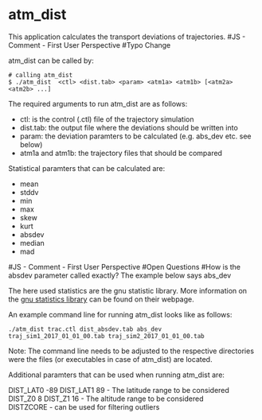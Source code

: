 # atm_dist

This application calculates the transport deviations of trajectories.
#JS - Comment - First User Perspective
#Typo Change


atm_dist can be called by:
```
# calling atm_dist
$ ./atm_dist  <ctl> <dist.tab> <param> <atm1a> <atm1b> [<atm2a> <atm2b> ...]
```
The required arguments to run atm_dist are as follows:
* ctl: is the control (.ctl) file of the trajectory simulation  
* dist.tab: the output file where the deviations should be written into  
* param: the deviation paramters to be calculated (e.g. abs_dev etc. see below)
* atm1a and atm1b: the trajectory files that should be compared

Statistical paramters that can be calculated are:

* mean
* stddv
* min
* max
* skew
* kurt
* absdev
* median
* mad

#JS - Comment - First User Perspective
#Open Questions
#How is the absdev parameter called exactly? The example below says abs_dev 


The here used statistics are the gnu statistic library. More information on the [gnu statistics library](https://www.gnu.org/software/gsl/doc/html/statistics.html) can be found on their webpage. 

An example command line for running atm_dist looks like as follows:

```
./atm_dist trac.ctl dist_absdev.tab abs_dev traj_sim1_2017_01_01_00.tab traj_sim2_2017_01_01_00.tab
```

Note: The command line needs to be adjusted to the respective directories were the files (or executables in case of atm_dist) are located. 

Additional paramters that can be used when running atm_dist are:

DIST_LAT0 -89 DIST_LAT1 89  - The latitude range to be considered    
DIST_Z0 8 DIST_Z1 16 - The altitude range to be considered   
DISTZCORE - can be used for filtering outliers  
